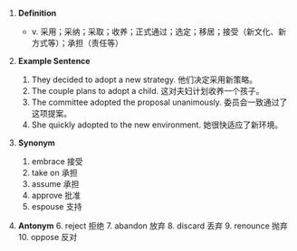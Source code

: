 1. **Definition**
   - v. 采用；采纳；采取；收养；正式通过；选定；移居；接受（新文化、新方式等）；承担（责任等）

2. **Example Sentence**
   1. They decided to adopt a new strategy. 他们决定采用新策略。
   2. The couple plans to adopt a child. 这对夫妇计划收养一个孩子。
   3. The committee adopted the proposal unanimously. 委员会一致通过了这项提案。
   4. She quickly adopted to the new environment. 她很快适应了新环境。

3. **Synonym**
   1. embrace 接受
   2. take on 承担
   3. assume 承担
   4. approve 批准
   5. espouse 支持

4. **Antonym**
   6. reject 拒绝
   7. abandon 放弃
   8. discard 丢弃
   9. renounce 抛弃
   10. oppose 反对